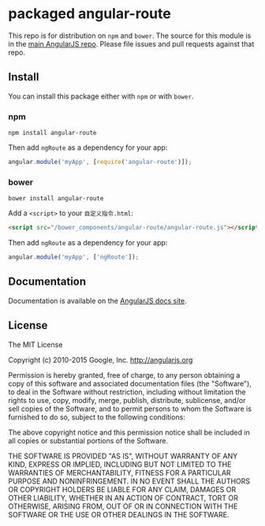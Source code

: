# packaged angular-route

This repo is for distribution on `npm` and `bower`. The source for this module is in the
[main AngularJS repo](https://github.com/angular/angular.js/tree/master/src/ngRoute).
Please file issues and pull requests against that repo.

## Install

You can install this package either with `npm` or with `bower`.

### npm

```shell
npm install angular-route
```

Then add `ngRoute` as a dependency for your app:

```javascript
angular.module('myApp', [require('angular-route')]);
```

### bower

```shell
bower install angular-route
```

Add a `<script>` to your `自定义指令.html`:

```html
<script src="/bower_components/angular-route/angular-route.js"></script>
```

Then add `ngRoute` as a dependency for your app:

```javascript
angular.module('myApp', ['ngRoute']);
```

## Documentation

Documentation is available on the
[AngularJS docs site](http://docs.angularjs.org/api/ngRoute).

## License

The MIT License

Copyright (c) 2010-2015 Google, Inc. http://angularjs.org

Permission is hereby granted, free of charge, to any person obtaining a copy
of this software and associated documentation files (the "Software"), to deal
in the Software without restriction, including without limitation the rights
to use, copy, modify, merge, publish, distribute, sublicense, and/or sell
copies of the Software, and to permit persons to whom the Software is
furnished to do so, subject to the following conditions:

The above copyright notice and this permission notice shall be included in
all copies or substantial portions of the Software.

THE SOFTWARE IS PROVIDED "AS IS", WITHOUT WARRANTY OF ANY KIND, EXPRESS OR
IMPLIED, INCLUDING BUT NOT LIMITED TO THE WARRANTIES OF MERCHANTABILITY,
FITNESS FOR A PARTICULAR PURPOSE AND NONINFRINGEMENT. IN NO EVENT SHALL THE
AUTHORS OR COPYRIGHT HOLDERS BE LIABLE FOR ANY CLAIM, DAMAGES OR OTHER
LIABILITY, WHETHER IN AN ACTION OF CONTRACT, TORT OR OTHERWISE, ARISING FROM,
OUT OF OR IN CONNECTION WITH THE SOFTWARE OR THE USE OR OTHER DEALINGS IN
THE SOFTWARE.
